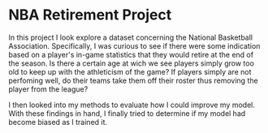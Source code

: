 # NBA Retirement Project

In this project I look explore a dataset concerning the National Basketball Association.  Specifically, I was curious to see if there were some indication based on a player's in-game statistics that they would retire at the end of the season.  Is there a certain age at wich we see players simply grow too old to keep up with the athleticism of the game? If players simply are not perfoming well, do their teams take them off their roster thus removing the player from the league?

I then looked into my methods to evaluate how I could improve my model.  With these findings in hand, I finally tried to determine if my model had become biased as I trained it.
